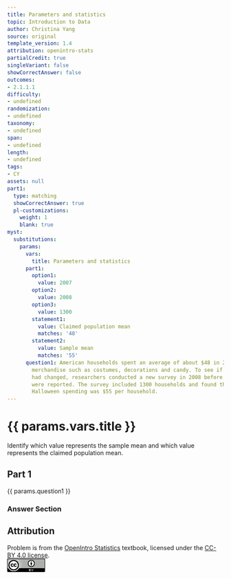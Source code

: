 ```yaml
---
title: Parameters and statistics
topic: Introduction to Data
author: Christina Yang
source: original
template_version: 1.4
attribution: openintro-stats
partialCredit: true
singleVariant: false
showCorrectAnswer: false
outcomes:
- 2.1.1.1
difficulty:
- undefined
randomization:
- undefined
taxonomy:
- undefined
span:
- undefined
length:
- undefined
tags:
- CY
assets: null
part1:
  type: matching
  showCorrectAnswer: true
  pl-customizations:
    weight: 1
    blank: true
myst:
  substitutions:
    params:
      vars:
        title: Parameters and statistics
      part1:
        option1:
          value: 2007
        option2:
          value: 2008
        option3:
          value: 1300
        statement1:
          value: Claimed population mean
          matches: '48'
        statement2:
          value: Sample mean
          matches: '55'
      question1: American households spent an average of about $48 in 2007 on Halloween
        merchandise such as costumes, decorations and candy. To see if this number
        had changed, researchers conducted a new survey in 2008 before industry numbers
        were reported. The survey included 1300 households and found that average
        Halloween spending was $55 per household.
---
```

# {{ params.vars.title }}
Identify which value represents the sample mean and which value represents the claimed population mean.

## Part 1

<div class="mathjax_ignore">
{{ params.question1 }}
</div>

### Answer Section

<!-- ### pl-answer-panel

Part 1: Population mean, $\mu_{2007} = {{ params.part1.num1 }}$; sample mean, $\bar{x}_{2008} = {{ params.part1.num5 }}$ -->

<!--
### pl-answer-panel

Part 2: Population mean, $\mu_{2001} = {{ params.part2.num2 }}$; sample mean, $\bar{x}_{2012} = {{ params.part2.num4 }}$ -->

## Attribution

Problem is from the [OpenIntro Statistics](https://openintro.org/book/os/) textbook, licensed under the [CC-BY 4.0 license](https://creativecommons.org/licenses/by/4.0/).<br>![Image representing the Creative Commons 4.0 BY license.](https://raw.githubusercontent.com/firasm/bits/master/by.png)